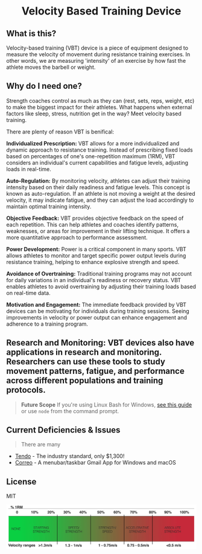 
<h1 align="center">
  Velocity Based Training Device
</h1>

<!--<p align="center">
  <a href="#key-features">Key Features</a> •
  <a href="#problem">The Problem</a> •
  <a href="#download">Download</a> •
  <a href="#credits">Credits</a> •
  <a href="#related">Related</a> •
  <a href="#license">License</a>
</p>-->
## What is this?

<p> Velocity-based training (VBT) device is a piece of equipment designed to measure the velocity of movement during resistance training exercises. In other words, we are measuring 'intensity' of an exercise by how fast the athlete moves the barbell or weight.<p>

## Why do I need one?

Strength coaches control as much as they can (rest, sets, reps, weight, etc) to make the biggest impact for their athletes. What happens when external factors like sleep, stress, nutrition get in the way? Meet velocity based training. 

There are plenty of reason VBT is benifical: 

**Individualized Prescription:** VBT allows for a more individualized and dynamic approach to resistance training. Instead of prescribing fixed loads based on percentages of one's one-repetition maximum (1RM), VBT considers an individual's current capabilities and fatigue levels, adjusting loads in real-time.

**Auto-Regulation:** By monitoring velocity, athletes can adjust their training intensity based on their daily readiness and fatigue levels. This concept is known as auto-regulation. If an athlete is not moving a weight at the desired velocity, it may indicate fatigue, and they can adjust the load accordingly to maintain optimal training intensity.

**Objective Feedback:** VBT provides objective feedback on the speed of each repetition. This can help athletes and coaches identify patterns, weaknesses, or areas for improvement in their lifting technique. It offers a more quantitative approach to performance assessment.

**Power Development:** Power is a critical component in many sports. VBT allows athletes to monitor and target specific power output levels during resistance training, helping to enhance explosive strength and speed.

**Avoidance of Overtraining:** Traditional training programs may not account for daily variations in an individual's readiness or recovery status. VBT enables athletes to avoid overtraining by adjusting their training loads based on real-time data.

**Motivation and Engagement:** The immediate feedback provided by VBT devices can be motivating for individuals during training sessions. Seeing improvements in velocity or power output can enhance engagement and adherence to a training program.

**Research and Monitoring:** VBT devices also have applications in research and monitoring. Researchers can use these tools to study movement patterns, fatigue, and performance across different populations and training protocols.
-----
> **Future Scope**
> If you're using Linux Bash for Windows, [see this guide](https://www.howtogeek.com/261575/how-to-run-graphical-linux-desktop-applications-from-windows-10s-bash-shell/) or use `node` from the command prompt.


## Current Deficiencies & Issues
> There are many
- [Tendo](https://www.tendosport.com/products/tendo-unit/overview/) - The industry standard, only $1,300!
- [Correo](https://github.com/amitmerchant1990/correo) - A menubar/taskbar Gmail App for Windows and macOS

## License

MIT



<img src="https://github.com/kodykoester/VBT_Device/blob/main/VBT/vbt.jpg" alt="Project logo"></a>

